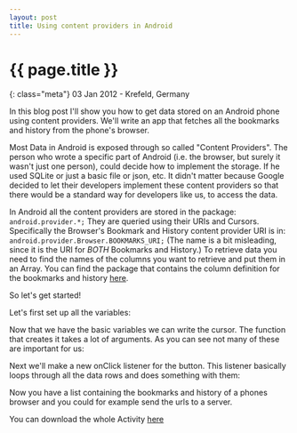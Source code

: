 ```yaml
---
layout: post
title: Using content providers in Android
---
```


# {{ page.title }}

{: class="meta"} 03 Jan 2012 - Krefeld, Germany

In this blog post I'll show you how to get data stored on an Android phone using content providers.
We'll write an app that fetches all the bookmarks and history from the phone's browser.

Most Data in Android is exposed through so called "Content Providers". The person who wrote a specific part of Android (i.e. the browser, but surely it wasn't just one person), could decide how to implement the storage. If he used SQLite or just a basic file or json, etc. It didn't matter because Google decided to let their developers implement these content providers so that there would be a standard way for developers like us, to access the data.

In Android all the content providers are stored in the package: <code>android.provider.*;</code>
They are queried using their URIs and Cursors.
Specifically the Browser's Bookmark and History content provider URI is in: <code>android.provider.Browser.BOOKMARKS_URI;</code>
(The name is a bit misleading, since it is the URI for <i>BOTH</i> Bookmarks and History.)
To retrieve data you need to find the names of the columns you want to retrieve and put them in an Array.
You can find the package that contains the column definition for the bookmarks and history <a href="http://developer.android.com/reference/android/provider/Browser.BookmarkColumns.html">here</a>.
<p>So let's get started!</p>
Let's first set up all the variables:

<script src="https://gist.github.com/1554163.js?file=variables.java">
</script>

Now that we have the basic variables we can write the cursor. The function that creates it takes a lot of
arguments. As you can see not many of these are important for us:

<script src="https://gist.github.com/1554163.js?file=cursor.java">
</script>

Next we'll make a new onClick listener for the button. This listener basically loops
through all the data rows and does something with them:

<script src="https://gist.github.com/1554163.js?file=onclicklistener.java">
</script>

Now you have a list containing the bookmarks and history of a phones browser and you could for example send the urls to a server.

<p>You can download the whole Activity <a href="https://raw.github.com/gist/1554163/7a0b4101462d4e0685289e6c0920b7e5c8d490a7/activity.java">here</a></p>